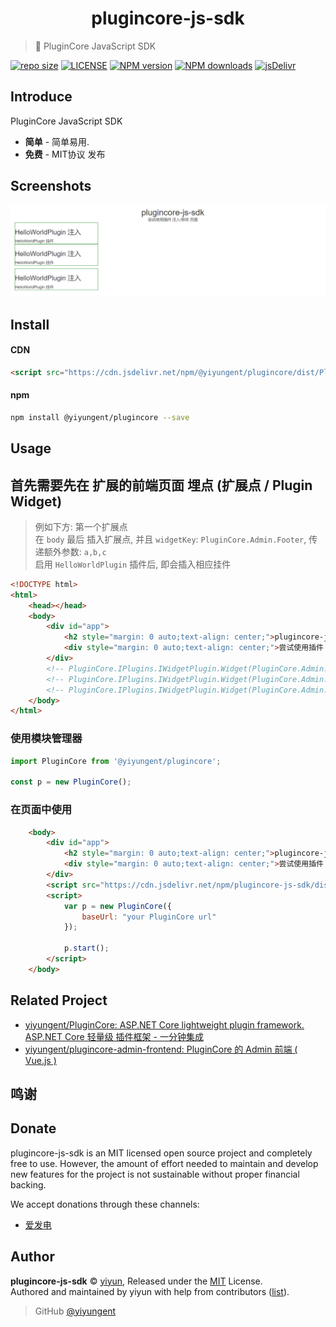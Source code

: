 <p align="center">
<!-- <img src="docs/_images/logo.png" alt="plugincore-js-sdk"> -->
</p>
<h1 align="center">plugincore-js-sdk</h1>

> :cake: PluginCore JavaScript SDK

[![repo size](https://img.shields.io/github/repo-size/yiyungent/plugincore-js-sdk.svg?style=flat)]()
[![LICENSE](https://img.shields.io/github/license/yiyungent/plugincore-js-sdk.svg?style=flat)](https://github.com/yiyungent/plugincore-js-sdk/blob/master/LICENSE)
[![NPM version](https://img.shields.io/npm/v/@yiyungent/plugincore.svg)](https://www.npmjs.com/package/@yiyungent/plugincore)
[![NPM downloads](https://img.shields.io/npm/dt/@yiyungent/plugincore)](https://www.npmjs.com/package/@yiyungent/plugincore)
[![jsDelivr](https://img.shields.io/jsdelivr/npm/hy/@yiyungent/plugincore)](https://www.jsdelivr.com/package/npm/@yiyungent/plugincore)


## Introduce

PluginCore JavaScript SDK

 + **简单** - 简单易用.
 + **免费** - MIT协议 发布

## Screenshots

![](screenshots/2022-02-09-15-17-47.png)

## Install

#### CDN
```html
<script src="https://cdn.jsdelivr.net/npm/@yiyungent/plugincore/dist/PluginCore.min.js"></script>
```

#### npm
```bash
npm install @yiyungent/plugincore --save
```

## Usage

## 首先需要先在 扩展的前端页面 埋点 (扩展点 / Plugin Widget)

> 例如下方: 第一个扩展点    
> 在 `body` 最后 插入扩展点, 并且 `widgetKey`: `PluginCore.Admin.Footer`, 传递额外参数: `a,b,c`      
> 启用 `HelloWorldPlugin` 插件后, 即会插入相应挂件  

```html
<!DOCTYPE html>
<html>
    <head></head>
    <body>
        <div id="app">
            <h2 style="margin: 0 auto;text-align: center;">plugincore-js-sdk</h2>
            <div style="margin: 0 auto;text-align: center;">尝试使用插件 注入/修改 页面</div>
        </div>
        <!-- PluginCore.IPlugins.IWidgetPlugin.Widget(PluginCore.Admin.Footer,a,b,c) -->
        <!-- PluginCore.IPlugins.IWidgetPlugin.Widget(PluginCore.Admin.Footer,d,e) -->
        <!-- PluginCore.IPlugins.IWidgetPlugin.Widget(PluginCore.Admin.Footer,f,j) -->
    </body>
</html>
```

### 使用模块管理器
```js
import PluginCore from '@yiyungent/plugincore';

const p = new PluginCore();
```
### 在页面中使用
```html
    <body>
        <div id="app">
            <h2 style="margin: 0 auto;text-align: center;">plugincore-js-sdk</h2>
            <div style="margin: 0 auto;text-align: center;">尝试使用插件 注入/修改 页面</div>
        </div>
        <script src="https://cdn.jsdelivr.net/npm/plugincore-js-sdk/dist/PluginCore.min.js"></script>
        <script>
			var p = new PluginCore({
                baseUrl: "your PluginCore url"
            });
			
            p.start();
        </script>
    </body>
```

## Related Project

- [yiyungent/PluginCore: ASP.NET Core lightweight plugin framework. ASP.NET Core 轻量级 插件框架 - 一分钟集成](https://github.com/yiyungent/PluginCore)
- [yiyungent/plugincore-admin-frontend: PluginCore 的 Admin 前端 ( Vue.js )](https://github.com/yiyungent/plugincore-admin-frontend)
 
## 鸣谢



## Donate

plugincore-js-sdk is an MIT licensed open source project and completely free to use. However, the amount of effort needed to maintain and develop new features for the project is not sustainable without proper financial backing.

We accept donations through these channels:
- <a href="https://afdian.net/@yiyun" target="_blank">爱发电</a>

## Author

**plugincore-js-sdk** © [yiyun](https://github.com/yiyungent), Released under the [MIT](./LICENSE) License.<br>
Authored and maintained by yiyun with help from contributors ([list](https://github.com/yiyungent/plugincore-js-sdk/contributors)).

> GitHub [@yiyungent](https://github.com/yiyungent)

